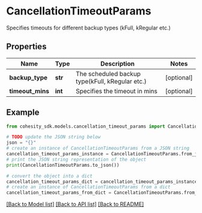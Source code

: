 # CancellationTimeoutParams

Specifies timeouts for different backup types (kFull, kRegular etc.)

## Properties

Name | Type | Description | Notes
------------ | ------------- | ------------- | -------------
**backup_type** | **str** | The scheduled backup type(kFull, kRegular etc.) | [optional] 
**timeout_mins** | **int** | Specifies the timeout in mins | [optional] 

## Example

```python
from cohesity_sdk.models.cancellation_timeout_params import CancellationTimeoutParams

# TODO update the JSON string below
json = "{}"
# create an instance of CancellationTimeoutParams from a JSON string
cancellation_timeout_params_instance = CancellationTimeoutParams.from_json(json)
# print the JSON string representation of the object
print(CancellationTimeoutParams.to_json())

# convert the object into a dict
cancellation_timeout_params_dict = cancellation_timeout_params_instance.to_dict()
# create an instance of CancellationTimeoutParams from a dict
cancellation_timeout_params_from_dict = CancellationTimeoutParams.from_dict(cancellation_timeout_params_dict)
```
[[Back to Model list]](../README.md#documentation-for-models) [[Back to API list]](../README.md#documentation-for-api-endpoints) [[Back to README]](../README.md)


